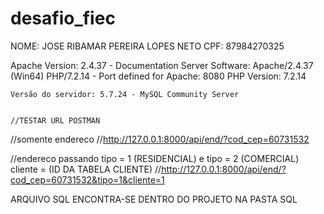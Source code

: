 # desafio_fiec 
NOME: JOSE RIBAMAR PEREIRA LOPES NETO
CPF: 87984270325 

Apache Version:
    2.4.37  - Documentation
Server Software:
    Apache/2.4.37 (Win64) PHP/7.2.14 - Port defined for Apache: 8080
PHP Version:
    7.2.14 
    
    Versão do servidor: 5.7.24 - MySQL Community Server
    
    
    //TESTAR URL POSTMAN
//somente endereco
//http://127.0.0.1:8000/api/end/?cod_cep=60731532

//endereco passando tipo = 1 (RESIDENCIAL) e tipo = 2 (COMERCIAL) cliente = (ID DA TABELA CLIENTE)
//http://127.0.0.1:8000/api/end/?cod_cep=60731532&tipo=1&cliente=1

ARQUIVO SQL ENCONTRA-SE DENTRO DO PROJETO NA PASTA SQL
